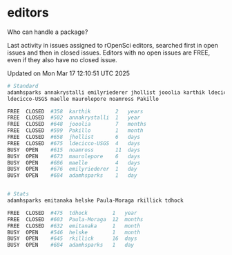 # editors

Who can handle a package?

Last activity in issues assigned to rOpenSci editors, searched first in open
issues and then in closed issues. Editors with no open issues are FREE, even if
they also have no closed issue.


Updated on Mon Mar 17 12:10:51 UTC 2025

```bash
# Standard
adamhsparks annakrystalli emilyriederer jhollist jooolia karthik ldecicco
ldecicco-USGS maelle maurolepore noamross Pakillo

FREE  CLOSED  #358  karthik        2   years
FREE  CLOSED  #502  annakrystalli  1   year
FREE  CLOSED  #648  jooolia        7   months
FREE  CLOSED  #599  Pakillo        1   month
FREE  CLOSED  #658  jhollist       6   days
FREE  CLOSED  #675  ldecicco-USGS  4   days
BUSY  OPEN    #615  noamross       11  days
BUSY  OPEN    #673  maurolepore    6   days
BUSY  OPEN    #686  maelle         4   days
BUSY  OPEN    #676  emilyriederer  1   day
BUSY  OPEN    #684  adamhsparks    1   day


# Stats
adamhsparks emitanaka helske Paula-Moraga rkillick tdhock

FREE  CLOSED  #475  tdhock        1   year
FREE  CLOSED  #603  Paula-Moraga  12  months
FREE  CLOSED  #632  emitanaka     1   month
BUSY  OPEN    #546  helske        1   month
BUSY  OPEN    #645  rkillick      16  days
BUSY  OPEN    #684  adamhsparks   1   day
```
